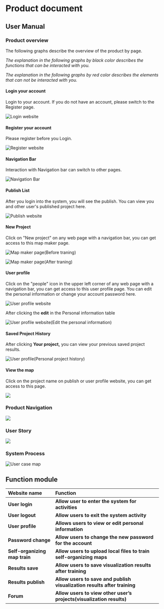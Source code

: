 # Product document

## User Manual

### Product overview

The following graphs describe the overview of the product by page.

_The explanation in the following graphs by black color describes the functions that can be interacted with you._

_The explanation in the following graphs by red color describes the elements that can not be interacted with you._

#### Login your account

Login to your account. If you do not have an account, please switch to the Register page.

![Login website](.gitbook/assets/system-documentation-15-.png)

#### Register your account

Please register before you Login.

![Register website](.gitbook/assets/system-documentation.png)

#### Navigation Bar

Interaction with Navigation bar can switch to other pages.

![Navigation Bar](.gitbook/assets/system-documentation-4-.png)

#### Publish List

After you login into the system, you will see the publish. You can view you and other user's published project here.

![Publish website](.gitbook/assets/system-documentation-5-.png)

#### New Project

Click on "New project" on any web page with a navigation bar, you can get access to this map maker page.

![Map maker page\(Before traning\)](.gitbook/assets/system-documentation-8-.png)



![Map maker page\(After traning\)](.gitbook/assets/system-documentation-9-.png)



#### User profile

Click on the "people" icon in the upper left corner of any web page with a navigation bar,  you can get access to this user profile page. You can edit the personal information or change your account password here. 

![User profile website](.gitbook/assets/system-documentation-10-.png)

After clicking the **edit** in the Personal information table

![User profile website\(Edit the personal information\)](.gitbook/assets/system-documentation-12-.png)



#### Saved Project History

After clicking **Your project,** you can view your previous saved project results.

![User profile\(Personal project history\)](.gitbook/assets/system-documentation-13-.png)

#### View the map

Click on the project name on publish or user profile website, you can get access to this page.

![](.gitbook/assets/system-documentation-14-.png)

### Product Navigation

![](.gitbook/assets/image.png)

### User Story

![](.gitbook/assets/image%20%281%29.png)

### System Process

![User case map](.gitbook/assets/som_use_case_diagram_vpd_1.png)

## Function module

| Website name | Function |
| :--- | :--- |
| **User login** | **Allow user to enter the system for activities** |
| **User logout** | **Allow users to exit the system activity** |
| **User profile** | **Allows users to view or edit personal information** |
| **Password change** | **Allow users to change the new password for the account** |
| **Self-organizing map train** | **Allow users to upload local files to train self-organizing maps** |
| **Results save** | **Allow users to save visualization results after training** |
| **Results publish** | **Allow users to save and publish visualization results after training** |
| **Forum** | **Allow users to view other user’s projects\(visualization results\)** |



